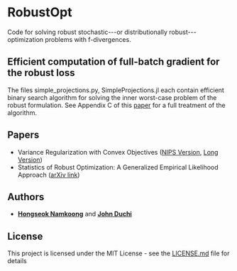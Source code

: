 # RobustOpt

Code for solving robust stochastic---or distributionally robust---optimization problems with f-divergences.


## Efficient computation of full-batch gradient for the robust loss

The files simple_projections.py, SimpleProjections.jl each contain efficient binary search algorithm for solving the inner worst-case problem of the robust formulation. See Appendix C of this [paper](https://papers.nips.cc/paper/6890-variance-based-regularization-with-convex-objectives) for a full treatment of the algorithm.

## Papers 
* Variance Regularization with Convex Objectives ([NIPS Version](https://papers.nips.cc/paper/6890-variance-based-regularization-with-convex-objectives), [Long Version](https://arxiv.org/abs/1610.02581))
* Statistics of Robust Optimization: A Generalized Empirical Likelihood Approach ([arXiv link](https://arxiv.org/abs/1610.02581))

## Authors

* **[Hongseok Namkoong](http://web.stanford.edu/~hnamk/)** and **[John Duchi](http://web.stanford.edu/~jduchi/)** 

## License

This project is licensed under the MIT License - see the [LICENSE.md](LICENSE.md) file for details
